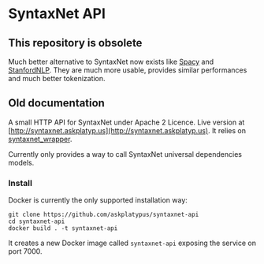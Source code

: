 SyntaxNet API
=============

## This repository is obsolete

Much better alternative to SyntaxNet now exists like [Spacy](https://spacy.io/) and [StanfordNLP](https://stanfordnlp.github.io/stanfordnlp/). They are much more usable, provides similar performances and much better tokenization.




## Old documentation

A small HTTP API for SyntaxNet under Apache 2 Licence.
Live version at [http://syntaxnet.askplatyp.us](http://syntaxnet.askplatyp.us).
It relies on [syntaxnet_wrapper](https://github.com/livingbio/syntaxnet_wrapper).

Currently only provides a way to call SyntaxNet universal dependencies models.

### Install

Docker is currently the only supported installation way:

```
git clone https://github.com/askplatypus/syntaxnet-api
cd syntaxnet-api
docker build . -t syntaxnet-api
```

It creates a new Docker image called `syntaxnet-api` exposing the service on port 7000.
